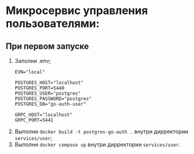 # Микросервис управления пользователями:

## При первом запуске

1. Заполни .env;
    ```
    EVN="local"

    POSTGRES_HOST="localhost"
    POSTGRES_PORT=5440
    POSTGRES_USER="postgres"
    POSTGRES_PASSWORD="postgres"
    POSTGRES_DB="go-auth-user"
    
    GRPC_HOST="localhost"
    GRPC_PORT=5441
    ``` 
2. Выполни `docker build -t postgres-go-auth .` внутри дирректории `services/user`;
3. Выполни `docker compose up` внутри дирректории `services/user`.